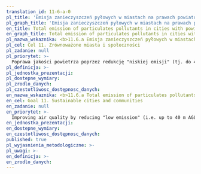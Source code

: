 ```yaml
---
translation_id: 11-6-a-0
pl_title: 'Emisja zanieczyszczeń pyłowych w miastach na prawach powiatu ogółem'
pl_graph_title: 'Emisja zanieczyszczeń pyłowych w miastach na prawach powiatu ogółem'
en_title: Total emission of particulates pollutants in cities with powiat status
en_graph_title: Total emission of particulates pollutants in cities with powiat status
pl_nazwa_wskaznika: <b>11.6.a Emisja zanieczyszczeń pyłowych w miastach na prawach powiatu ogółem</b>
pl_cel: Cel 11. Zrównoważone miasta i społeczności
pl_zadanie: null
pl_priorytet: >-
  Poprawa jakości powietrza poprzez redukcję "niskiej emisji" (tj. do 40 m n.p.g.) pochodzącej m.in. z kotłowni domowych i transportu drogowego
pl_definicja: >-
pl_jednostka_prezentacji:
pl_dostepne_wymiary:
pl_zrodlo_danych:
pl_czestotliwosc_dostępnosc_danych:
en_nazwa_wskaznika: <b>11.6.a Total emission of particulates pollutants in cities with powiat status</b>
en_cel: Goal 11. Sustainable cities and communities
en_zadanie: null
en_priorytet: >-
  Improving air quality by reducing "low emission" (i.e. up to 40 m AGL ) i.a. from domestic boiler houses and road transport
en_jednostka_prezentacji:
en_dostepne_wymiary:
en_czestotliwosc_dostępnosc_danych:
published: true
pl_wyjasnienia_metodologiczne: >-
pl_uwagi: >-
en_definicja: >-
en_zrodlo_danych:
---
```


